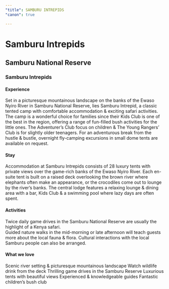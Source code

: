 ```yaml
---
"title": SAMBURU INTREPIDS
"canon": true

---
```


# Samburu Intrepids
## Samburu National Reserve
### Samburu Intrepids

#### Experience
Set in a picturesque mountainous landscape on the banks of the Ewaso Nyiro River in Samburu National Reserve, lies Samburu Intrepid, a classic tented camp with comfortable accommodation &amp; exciting safari activities.
The camp is a wonderful choice for families since their Kids Club is one of the best in the region, offering a range of fun-filled bush activities for the little ones.  The Adventurer’s Club focus on children &amp; The Young Rangers’ Club is for slightly older teenagers.
For an adventurous break from the hustle &amp; bustle, overnight fly-camping excursions in small dome tents are available on request.

#### Stay
Accommodation at Samburu Intrepids consists of 28 luxury tents with private views over the game-rich banks of the Ewaso Nyiro River.
Each en-suite tent is built on a raised deck overlooking the brown river where elephants often make an appearance, or the crocodiles come out to lounge by the river’s banks.
The central lodge features a relaxing lounge &amp; dining area with a bar, Kids Club &amp; a swimming pool where lazy days are often spent.

#### Activities
Twice daily game drives in the Samburu National Reserve are usually the highlight of a Kenya safari.  
Guided nature walks in the mid-morning or late afternoon will teach guests more about the local fauna &amp; flora.
Cultural interactions with the local Samburu people can also be arranged.


#### What we love
Scenic river setting &amp; picturesque mountainous landscape
Watch wildlife drink from the deck
Thrilling game drives in the Samburu Reserve
Luxurious tents with beautiful views
Experienced &amp; knowledgeable guides
Fantastic children’s bush club